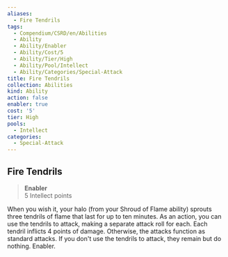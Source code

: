```yaml
---
aliases:
  - Fire Tendrils
tags:
  - Compendium/CSRD/en/Abilities
  - Ability
  - Ability/Enabler
  - Ability/Cost/5
  - Ability/Tier/High
  - Ability/Pool/Intellect
  - Ability/Categories/Special-Attack
title: Fire Tendrils
collection: Abilities
kind: Ability
action: false
enabler: true
cost: '5'
tier: High
pools:
  - Intellect
categories:
  - Special-Attack
---
```

## Fire Tendrils  
>**Enabler**  
>5 Intellect points
  
When you wish it, your halo (from your Shroud of Flame ability) sprouts three tendrils of flame that last for up to ten minutes. As an action, you can use the tendrils to attack, making a separate attack roll for each. Each tendril inflicts 4 points of damage. Otherwise, the attacks function as standard attacks. If you don't use the tendrils to attack, they remain but do nothing. Enabler.